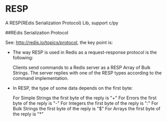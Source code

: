 # RESP
A RESP(REdis Serialization Protocol) Lib, support c/py

##REdis Serialization Protocol

See: http://redis.io/topics/protocol, the key point is:

* The way RESP is used in Redis as a request-response protocol is the following:

    Clients send commands to a Redis server as a RESP Array of Bulk Strings.
    The server replies with one of the RESP types according to the command implementation.

* In RESP, the type of some data depends on the first byte:

    For Simple Strings the first byte of the reply is "+"
    For Errors the first byte of the reply is "-"
    For Integers the first byte of the reply is ":"
    For Bulk Strings the first byte of the reply is "$"
    For Arrays the first byte of the reply is "*"


